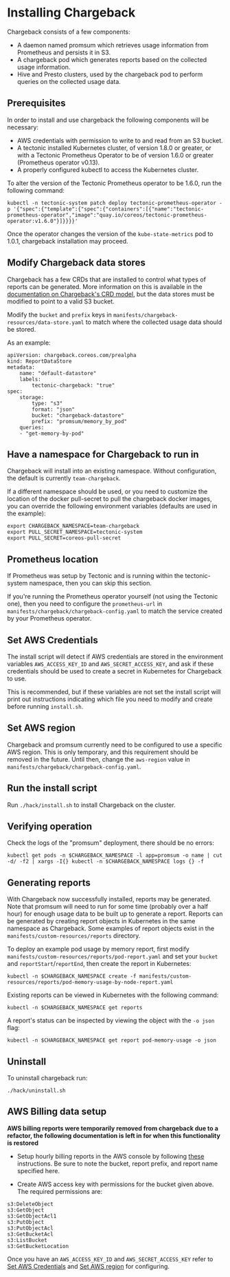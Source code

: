 # Installing Chargeback

Chargeback consists of a few components:

- A daemon named promsum which retrieves usage information from Prometheus and
  persists it in S3.
- A chargeback pod which generates reports based on the collected usage
  information.
- Hive and Presto clusters, used by the chargeback pod to perform queries on the
  collected usage data.

## Prerequisites

In order to install and use chargeback the following components will be
necessary:

- AWS credentials with permission to write to and read from an S3 bucket.
- A tectonic installed Kubernetes cluster, of version 1.8.0 or greater, or with
  a Tectonic Prometheus Operator to be of version 1.6.0 or greater (Prometheus
  operator v0.13).
- A properly configured kubectl to access the Kubernetes cluster.

To alter the version of the Tectonic Prometheus operator to be 1.6.0, run the following
command:

```
kubectl -n tectonic-system patch deploy tectonic-prometheus-operator -p '{"spec":{"template":{"spec":{"containers":[{"name":"tectonic-prometheus-operator","image":"quay.io/coreos/tectonic-prometheus-operator:v1.6.0"}]}}}}'
```

Once the operator changes the version of the `kube-state-metrics` pod to 1.0.1,
chargeback installation may proceed.

## Modify Chargeback data stores

Chargeback has a few CRDs that are installed to control what types of reports
can be generated. More information on this is available in the [documentation on
Chargeback's CRD model][crd-model], but the data stores must be modified to
point to a valid S3 bucket.

Modify the `bucket` and `prefix` keys in
`manifests/chargeback-resources/data-store.yaml` to match
where the collected usage data should be stored.

As an example:

```
apiVersion: chargeback.coreos.com/prealpha
kind: ReportDataStore
metadata:
    name: "default-datastore"
    labels:
        tectonic-chargeback: "true"
spec:
    storage:
        type: "s3"
        format: "json"
        bucket: "chargeback-datastore"
        prefix: "promsum/memory_by_pod"
    queries:
    - "get-memory-by-pod"
```

## Have a namespace for Chargeback to run in

Chargeback will install into an existing namespace. Without configuration, the
default is currently `team-chargeback`.

If a different namespace should be used, or you need to customize the location of the docker pull-secret to pull the chargeback docker images, you can override the following environment variables (defaults are used in the example):

```
export CHARGEBACK_NAMESPACE=team-chargeback
export PULL_SECRET_NAMESPACE=tectonic-system
export PULL_SECRET=coreos-pull-secret
```

## Prometheus location

If Prometheus was setup by Tectonic and is running within the tectonic-system namespace, then you can skip this section.

If you're running the Prometheus operator yourself (not using the Tectonic one), then you need to configure the `prometheus-url` in `manifests/chargeback/chargeback-config.yaml` to match the service created by your Prometheus operator.

## Set AWS Credentials

The install script will detect if AWS credentials are stored in the environment
variables `AWS_ACCESS_KEY_ID` and `AWS_SECRET_ACCESS_KEY`, and ask if these
credentials should be used to create a secret in Kubernetes for Chargeback to
use.

This is recommended, but if these variables are not set the install script
will print out instructions indicating which file you need to modify and create
before running `install.sh`.

## Set AWS region

Chargeback and promsum currently need to be configured to use a specific AWS
region. This is only temporary, and this requirement should be removed in the
future. Until then, change the `aws-region` value in
`manifests/chargeback/chargeback-config.yaml`.

## Run the install script

Run `./hack/install.sh` to install Chargeback on the cluster.

## Verifying operation

Check the logs of the "promsum" deployment, there should be no errors:

```
kubectl get pods -n $CHARGEBACK_NAMESPACE -l app=promsum -o name | cut -d/ -f2 | xargs -I{} kubectl -n $CHARGEBACK_NAMESPACE logs {} -f
```

## Generating reports

With Chargeback now successfully installed, reports may be generated. Note that
promsum will need to run for some time (probably over a half hour) for enough
usage data to be built up to generate a report. Reports can be generated by
creating report objects in Kubernetes in the same namespace as Chargeback. Some
examples of report objects exist in the `manifests/custom-resources/reports`
directory.

To deploy an example pod usage by memory report, first modify
`manifests/custom-resources/reports/pod-report.yaml` and set your `bucket` and
`reportStart`/`reportEnd`, then create the report in Kubernetes:

```
kubectl -n $CHARGEBACK_NAMESPACE create -f manifests/custom-resources/reports/pod-memory-usage-by-node-report.yaml
```

Existing reports can be viewed in Kubernetes with the following command:

```
kubectl -n $CHARGEBACK_NAMESPACE get reports
```

A report's status can be inspected by viewing the object with the `-o json`
flag:

```
kubectl -n $CHARGEBACK_NAMESPACE get report pod-memory-usage -o json
```

## Uninstall

To uninstall chargeback run:
```
./hack/uninstall.sh
```

## AWS Billing data setup

**AWS billing reports were temporarily removed from chargeback due to a
refactor, the following documentation is left in for when this functionality is
restored**

* Setup hourly billing reports in the AWS console by following [these](https://docs.aws.amazon.com/awsaccountbilling/latest/aboutv2/billing-reports-gettingstarted-turnonreports.html) instructions. Be sure to note the bucket, report prefix, and report name specified here.

* Create AWS access key with permissions for the bucket given above. The required permissions are:
```
s3:DeleteObject
s3:GetObject
s3:GetObjectAcl1
s3:PutObject
s3:PutObjectAcl
s3:GetBucketAcl
s3:ListBucket
s3:GetBucketLocation
```

Once you have an `AWS_ACCESS_KEY_ID` and `AWS_SECRET_ACCESS_KEY` refer to
[Set AWS Credentials](set-aws-credentials) and [Set AWS region](set-aws-region) for configuring.

[crd-model]: CRD-Model.md
